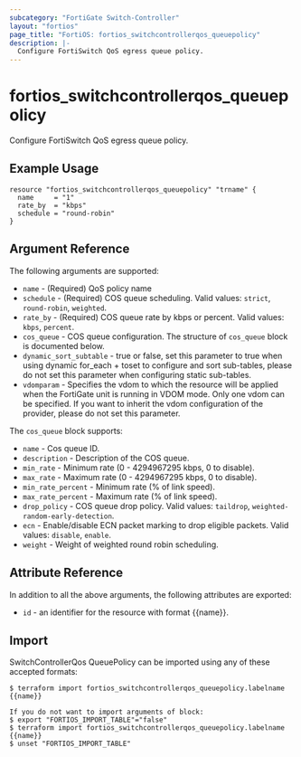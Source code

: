 ```yaml
---
subcategory: "FortiGate Switch-Controller"
layout: "fortios"
page_title: "FortiOS: fortios_switchcontrollerqos_queuepolicy"
description: |-
  Configure FortiSwitch QoS egress queue policy.
---
```


# fortios_switchcontrollerqos_queuepolicy
Configure FortiSwitch QoS egress queue policy.

## Example Usage

```hcl
resource "fortios_switchcontrollerqos_queuepolicy" "trname" {
  name     = "1"
  rate_by  = "kbps"
  schedule = "round-robin"
}
```

## Argument Reference

The following arguments are supported:

* `name` - (Required) QoS policy name
* `schedule` - (Required) COS queue scheduling. Valid values: `strict`, `round-robin`, `weighted`.
* `rate_by` - (Required) COS queue rate by kbps or percent. Valid values: `kbps`, `percent`.
* `cos_queue` - COS queue configuration. The structure of `cos_queue` block is documented below.
* `dynamic_sort_subtable` - true or false, set this parameter to true when using dynamic for_each + toset to configure and sort sub-tables, please do not set this parameter when configuring static sub-tables.
* `vdomparam` - Specifies the vdom to which the resource will be applied when the FortiGate unit is running in VDOM mode. Only one vdom can be specified. If you want to inherit the vdom configuration of the provider, please do not set this parameter.

The `cos_queue` block supports:

* `name` - Cos queue ID.
* `description` - Description of the COS queue.
* `min_rate` - Minimum rate (0 - 4294967295 kbps, 0 to disable).
* `max_rate` - Maximum rate (0 - 4294967295 kbps, 0 to disable).
* `min_rate_percent` - Minimum rate (% of link speed).
* `max_rate_percent` - Maximum rate (% of link speed).
* `drop_policy` - COS queue drop policy. Valid values: `taildrop`, `weighted-random-early-detection`.
* `ecn` - Enable/disable ECN packet marking to drop eligible packets. Valid values: `disable`, `enable`.
* `weight` - Weight of weighted round robin scheduling.


## Attribute Reference

In addition to all the above arguments, the following attributes are exported:
* `id` - an identifier for the resource with format {{name}}.

## Import

SwitchControllerQos QueuePolicy can be imported using any of these accepted formats:
```
$ terraform import fortios_switchcontrollerqos_queuepolicy.labelname {{name}}

If you do not want to import arguments of block:
$ export "FORTIOS_IMPORT_TABLE"="false"
$ terraform import fortios_switchcontrollerqos_queuepolicy.labelname {{name}}
$ unset "FORTIOS_IMPORT_TABLE"
```
